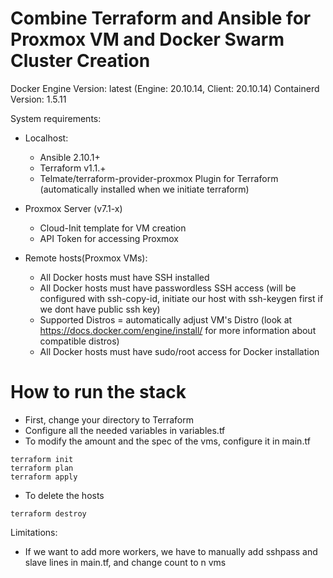 # Combine Terraform and Ansible for Proxmox VM and Docker Swarm Cluster Creation


Docker Engine Version: latest (Engine: 20.10.14, Client: 20.10.14)
Containerd Version: 1.5.11

System requirements:
- Localhost:
  - Ansible 2.10.1+
  - Terraform v1.1.+
  - Telmate/terraform-provider-proxmox Plugin for Terraform (automatically installed when we initiate terraform)

- Proxmox Server (v7.1-x)
  - Cloud-Init template for VM creation
  - API Token for accessing Proxmox

- Remote hosts(Proxmox VMs):
  - All Docker hosts must have SSH installed
  - All Docker hosts must have passwordless SSH access (will be configured with ssh-copy-id, initiate our host with ssh-keygen first if we dont have public ssh key)
  - Supported Distros = automatically adjust VM's Distro (look at https://docs.docker.com/engine/install/ for more information about compatible distros)
  - All Docker hosts must have sudo/root access for Docker installation

# How to run the stack
- First, change your directory to Terraform
- Configure all the needed variables in variables.tf
- To modify the amount and the spec of the vms, configure it in main.tf

```
terraform init
terraform plan
terraform apply
```
- To delete the hosts
```
terraform destroy
```

Limitations:
 - If we want to add more workers, we have to manually add sshpass and slave lines in main.tf, and change count to n vms
